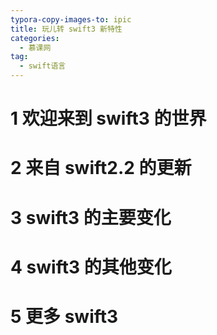 ```yaml
---
typora-copy-images-to: ipic
title: 玩儿转 swift3 新特性
categories:
  - 慕课网
tag:
  - swift语言
---
```




# 1 欢迎来到 swift3 的世界



# 2 来自 swift2.2 的更新

# 3 swift3 的主要变化

# 4 swift3 的其他变化

# 5 更多 swift3

